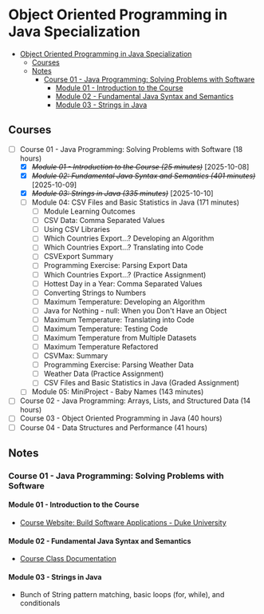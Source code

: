 # Object Oriented Programming in Java Specialization

- [Object Oriented Programming in Java Specialization](#object-oriented-programming-in-java-specialization)
  - [Courses](#courses)
  - [Notes](#notes)
    - [Course 01 - Java Programming: Solving Problems with Software](#course-01---java-programming-solving-problems-with-software)
      - [Module 01 - Introduction to the Course](#module-01---introduction-to-the-course)
      - [Module 02 - Fundamental Java Syntax and Semantics](#module-02---fundamental-java-syntax-and-semantics)
      - [Module 03 - Strings in Java](#module-03---strings-in-java)

## Courses

- [ ] Course 01 - Java Programming: Solving Problems with Software (18 hours)
  - [x] ~~_Module 01 - Introduction to the Course (25 minutes)_~~ [2025-10-08]
  - [x] ~~_Module 02: Fundamental Java Syntax and Semantics (401 minutes)_~~ [2025-10-09]
  - [x] ~~_Module 03: Strings in Java (335 minutes)_~~ [2025-10-10]
  - [ ] Module 04: CSV Files and Basic Statistics in Java (171 minutes)
    - [ ] Module Learning Outcomes
    - [ ] CSV Data: Comma Separated Values
    - [ ] Using CSV Libraries
    - [ ] Which Countries Export...? Developing an Algorithm
    - [ ] Which Countries Export...? Translating into Code
    - [ ] CSVExport Summary
    - [ ] Programming Exercise: Parsing Export Data
    - [ ] Which Countries Export...? (Practice Assignment)
    - [ ] Hottest Day in a Year: Comma Separated Values
    - [ ] Converting Strings to Numbers
    - [ ] Maximum Temperature: Developing an Algorithm
    - [ ] Java for Nothing - null: When you Don't Have an Object
    - [ ] Maximum Temperature: Translating into Code
    - [ ] Maximum Temperature: Testing Code
    - [ ] Maximum Temperature from Multiple Datasets
    - [ ] Maximum Temperature Refactored
    - [ ] CSVMax: Summary
    - [ ] Programming Exercise: Parsing Weather Data
    - [ ] Weather Data (Practice Assignment)
    - [ ] CSV Files and Basic Statistics in Java (Graded Assignment)
  - [ ] Module 05: MiniProject - Baby Names (143 minutes)
- [ ] Course 02 - Java Programming: Arrays, Lists, and Structured Data (14 hours)
- [ ] Course 03 - Object Oriented Programming in Java (40 hours)
- [ ] Course 04 - Data Structures and Performance (41 hours)

## Notes

### Course 01 - Java Programming: Solving Problems with Software

#### Module 01 - Introduction to the Course

- [Course Website: Build Software Applications - Duke University](https://www.dukelearntoprogram.com/index.php)

#### Module 02 - Fundamental Java Syntax and Semantics

- [Course Class Documentation](https://www.dukelearntoprogram.com/course2/doc/)

#### Module 03 - Strings in Java

- Bunch of String pattern matching, basic loops (for, while), and conditionals
